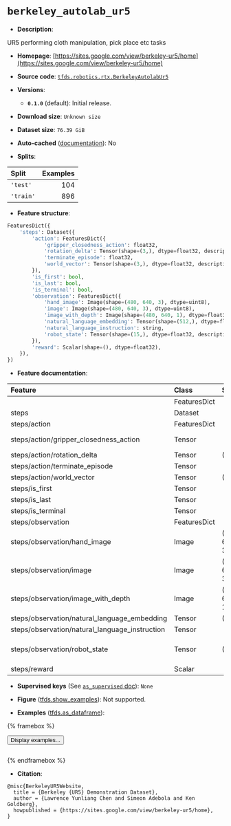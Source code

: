 <div itemscope itemtype="http://schema.org/Dataset">
  <div itemscope itemprop="includedInDataCatalog" itemtype="http://schema.org/DataCatalog">
    <meta itemprop="name" content="TensorFlow Datasets" />
  </div>
  <meta itemprop="name" content="berkeley_autolab_ur5" />
  <meta itemprop="description" content="UR5 performing cloth manipulation, pick place etc tasks&#10;&#10;To use this dataset:&#10;&#10;```python&#10;import tensorflow_datasets as tfds&#10;&#10;ds = tfds.load(&#x27;berkeley_autolab_ur5&#x27;, split=&#x27;train&#x27;)&#10;for ex in ds.take(4):&#10;  print(ex)&#10;```&#10;&#10;See [the guide](https://www.tensorflow.org/datasets/overview) for more&#10;informations on [tensorflow_datasets](https://www.tensorflow.org/datasets).&#10;&#10;" />
  <meta itemprop="url" content="https://www.tensorflow.org/datasets/catalog/berkeley_autolab_ur5" />
  <meta itemprop="sameAs" content="https://sites.google.com/view/berkeley-ur5/home" />
  <meta itemprop="citation" content="@misc{BerkeleyUR5Website,&#10;  title = {Berkeley {UR5} Demonstration Dataset},&#10;  author = {Lawrence Yunliang Chen and Simeon Adebola and Ken Goldberg},&#10;  howpublished = {https://sites.google.com/view/berkeley-ur5/home},&#10;}" />
</div>

# `berkeley_autolab_ur5`


*   **Description**:

UR5 performing cloth manipulation, pick place etc tasks

*   **Homepage**:
    [https://sites.google.com/view/berkeley-ur5/home](https://sites.google.com/view/berkeley-ur5/home)

*   **Source code**:
    [`tfds.robotics.rtx.BerkeleyAutolabUr5`](https://github.com/tensorflow/datasets/tree/master/tensorflow_datasets/robotics/rtx/rtx.py)

*   **Versions**:

    *   **`0.1.0`** (default): Initial release.

*   **Download size**: `Unknown size`

*   **Dataset size**: `76.39 GiB`

*   **Auto-cached**
    ([documentation](https://www.tensorflow.org/datasets/performances#auto-caching)):
    No

*   **Splits**:

Split     | Examples
:-------- | -------:
`'test'`  | 104
`'train'` | 896

*   **Feature structure**:

```python
FeaturesDict({
    'steps': Dataset({
        'action': FeaturesDict({
            'gripper_closedness_action': float32,
            'rotation_delta': Tensor(shape=(3,), dtype=float32, description=Delta change in roll, pitch, yaw.),
            'terminate_episode': float32,
            'world_vector': Tensor(shape=(3,), dtype=float32, description=Delta change in XYZ.),
        }),
        'is_first': bool,
        'is_last': bool,
        'is_terminal': bool,
        'observation': FeaturesDict({
            'hand_image': Image(shape=(480, 640, 3), dtype=uint8),
            'image': Image(shape=(480, 640, 3), dtype=uint8),
            'image_with_depth': Image(shape=(480, 640, 1), dtype=float32),
            'natural_language_embedding': Tensor(shape=(512,), dtype=float32),
            'natural_language_instruction': string,
            'robot_state': Tensor(shape=(15,), dtype=float32, description=Explanation of the robot state can be found at https://sites.google.com/corp/view/berkeley-ur5),
        }),
        'reward': Scalar(shape=(), dtype=float32),
    }),
})
```

*   **Feature documentation**:

Feature                                        | Class        | Shape         | Dtype   | Description
:--------------------------------------------- | :----------- | :------------ | :------ | :----------
                                               | FeaturesDict |               |         |
steps                                          | Dataset      |               |         |
steps/action                                   | FeaturesDict |               |         |
steps/action/gripper_closedness_action         | Tensor       |               | float32 | 1 if close gripper, -1 if open gripper, 0 if no change.
steps/action/rotation_delta                    | Tensor       | (3,)          | float32 | Delta change in roll, pitch, yaw.
steps/action/terminate_episode                 | Tensor       |               | float32 |
steps/action/world_vector                      | Tensor       | (3,)          | float32 | Delta change in XYZ.
steps/is_first                                 | Tensor       |               | bool    |
steps/is_last                                  | Tensor       |               | bool    |
steps/is_terminal                              | Tensor       |               | bool    |
steps/observation                              | FeaturesDict |               |         |
steps/observation/hand_image                   | Image        | (480, 640, 3) | uint8   |
steps/observation/image                        | Image        | (480, 640, 3) | uint8   |
steps/observation/image_with_depth             | Image        | (480, 640, 1) | float32 |
steps/observation/natural_language_embedding   | Tensor       | (512,)        | float32 |
steps/observation/natural_language_instruction | Tensor       |               | string  |
steps/observation/robot_state                  | Tensor       | (15,)         | float32 | Explanation of the robot state can be found at https://sites.google.com/corp/view/berkeley-ur5
steps/reward                                   | Scalar       |               | float32 |

*   **Supervised keys** (See
    [`as_supervised` doc](https://www.tensorflow.org/datasets/api_docs/python/tfds/load#args)):
    `None`

*   **Figure**
    ([tfds.show_examples](https://www.tensorflow.org/datasets/api_docs/python/tfds/visualization/show_examples)):
    Not supported.

*   **Examples**
    ([tfds.as_dataframe](https://www.tensorflow.org/datasets/api_docs/python/tfds/as_dataframe)):

<!-- mdformat off(HTML should not be auto-formatted) -->

{% framebox %}

<button id="displaydataframe">Display examples...</button>
<div id="dataframecontent" style="overflow-x:auto"></div>
<script>
const url = "https://storage.googleapis.com/tfds-data/visualization/dataframe/berkeley_autolab_ur5-0.1.0.html";
const dataButton = document.getElementById('displaydataframe');
dataButton.addEventListener('click', async () => {
  // Disable the button after clicking (dataframe loaded only once).
  dataButton.disabled = true;

  const contentPane = document.getElementById('dataframecontent');
  try {
    const response = await fetch(url);
    // Error response codes don't throw an error, so force an error to show
    // the error message.
    if (!response.ok) throw Error(response.statusText);

    const data = await response.text();
    contentPane.innerHTML = data;
  } catch (e) {
    contentPane.innerHTML =
        'Error loading examples. If the error persist, please open '
        + 'a new issue.';
  }
});
</script>

{% endframebox %}

<!-- mdformat on -->

*   **Citation**:

```
@misc{BerkeleyUR5Website,
  title = {Berkeley {UR5} Demonstration Dataset},
  author = {Lawrence Yunliang Chen and Simeon Adebola and Ken Goldberg},
  howpublished = {https://sites.google.com/view/berkeley-ur5/home},
}
```

